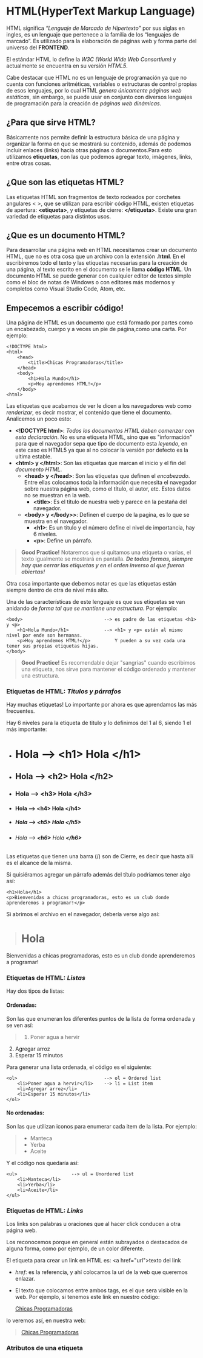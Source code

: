 # HTML(HyperText Markup Language)

HTML significa *“Lenguaje de Marcado de Hipertexto”* por sus siglas en ingles, es un lenguaje que pertenece a la familia de los “lenguajes de marcado”. Es utilizado para la elaboración de páginas web y forma parte del universo del **FRONTEND**.

El estándar HTML lo define la *W3C (World Wide Web Consortium)* y actualmente se encuentra en su versión *HTML5*.

Cabe destacar que HTML no es un lenguaje de programación ya que no cuenta con funciones aritméticas, variables o estructuras de control propias de esos lenguajes, por lo cual HTML *genera únicamente páginas web estáticas*, sin embargo, se puede usar en conjunto con diversos lenguajes de programación para la creación de *páginas web dinámicas*.

## ¿Para que sirve HTML?

Básicamente nos permite definir la estructura básica de una página y organizar la forma en que se mostrará su contenido, además de podemos incluir enlaces (links) hacia otras páginas o documentos.Para esto utilizamos **etiquetas**, con las que podemos agregar texto, imágenes, links, entre otras cosas.

## ¿Que son las etiquetas HTML?

Las etiquetas HTML son fragmentos de texto rodeados por corchetes angulares < >, que se utilizan para escribir código HTML, existen etiquetas de apertura: **\<etiqueta>**, y etiquetas de cierre: **\</etiqueta>**. Existe una gran variedad de etiquetas para distintos usos.

## ¿Que es un documento HTML?

Para desarrollar una página web en HTML necesitamos crear un documento HTML, que no es otra cosa que un archivo con la extensión **.html**. En el escribiremos todo el texto y las etiquetas necesarias para la creación de una página, al texto escrito en el documento se le llama **código HTML**. Un documento HTML se puede generar con cualquier editor de textos simple como el bloc de notas de Windows o con editores más modernos y completos como Visual Studio Code, Atom, etc.

## Empecemos a escribir código!

Una página de HTML es un documento que está formado por partes como un encabezado, cuerpo y a veces un pie de página,como una carta. Por ejemplo:

    <!DOCTYPE html>
    <html>
        <head>
            <title>Chicas Programadoras</title>
        </head>
        <body>
            <h1>Hola Mundo</h1>
            <p>Hoy aprendemos HTML!</p>
        </body>
    <html>

Las etiquetas que acabamos de ver le dicen a los navegadores web como *renderizar*, es decir mostrar, el contenido que tiene el documento. Analicemos un poco esto:

* **\<!DOCTYPE html>**: *Todos los documentos HTML deben comenzar con esta declaración*. No es una etiqueta HTML, sino que es "información" para que el navegador sepa que tipo de documento esta *leyendo*, en este caso es HTML5 ya que al no colocar la versión por defecto es la ultima estable.
* **\<html> y \</html>**: Son las etiquetas que marcan el inicio y el fin del *documento HTML*.
    * **\<head> y \</head>**: Son las etiquetas que definen el *encabezado*. Entre ellas colocamos toda la información que necesita el navegador sobre nuestra página web, como el título, el autor, etc. Estos datos no se muestran en la web.
        * **\<title>**: Es el título de nuestra web y parece en la pestaña del navegador.
    * **\<body> y \</body>>**: Definen el cuerpo de la pagina, es lo que se muestra en el navegador.
        * **\<h1>**: Es un titulo y el número define el nivel de importancia, hay 6 niveles.
        * **\<p>**: Define un párrafo.

>**Good Practice!** Notaremos que si quitamos una etiqueta o varias, el texto igualmente se mostrará en pantalla. ***De todas formas, siempre hay que cerrar las etiquetas y en el orden inverso al que fueron abiertas!***

Otra cosa importante que debemos notar es que las etiquetas están siempre dentro de otra de nivel más alto.

Una de las características de este lenguaje es que sus etiquetas se van anidando de *forma tal que se mantiene una estructura*. Por ejemplo:

    <body>                              --> es padre de las etiquetas <h1> y <p> 
        <h1>Hola Mundo</h1>             --> <h1> y <p> están al mismo nivel por ende son hermanas. 
        <p>Hoy aprendemos HTML!</p>         Y pueden a su vez cada una tener sus propias etiquetas hijas.
    </body>                                 

>**Good Practice!** Es recomendable dejar "sangrías" cuando escribimos una etiqueta, nos sirve para mantener el código ordenado y mantener una estructura. 

### Etiquetas de HTML: *Títulos y párrafos*

Hay muchas etiquetas! Lo importante por ahora es que aprendamos las más frecuentes.

Hay 6 niveles para la etiqueta de titulo y lo definimos del 1 al 6, siendo 1 el más importante:
* # Hola  -->  **\<h1>** Hola **\</h1>** 
* ## Hola  -->  **\<h2>** Hola **\</h2>**
* ### Hola  -->  **\<h3>** Hola **\</h3>**
* #### Hola  -->  **\<h4>** Hola **\</h4>**
* ##### Hola  -->  **\<h5>** Hola **\</h5>**
* ###### Hola  -->  **\<h6>** Hola **\</h6>**

Las etiquetas que tienen una barra (/) son de Cierre, es decir que hasta allí es el alcance de la misma.

Si quisiéramos agregar un párrafo además del título podríamos tener algo así:

    <h1>Hola</h1>
    <p>Bienvenidas a chicas programadoras, esto es un club donde aprenderemos a programar!</p>

Si abrimos el archivo en el navegador, debería verse algo así:

># Hola
Bienvenidas a chicas programadoras, esto es un club donde aprenderemos a programar!

### Etiquetas de HTML: *Listas*

Hay dos tipos de listas:

#### Ordenadas:
Son las que enumeran los diferentes puntos de la lista de forma ordenada y se ven así:

>1. Poner agua a hervir
2. Agregar arroz
3. Esperar 15 minutos

Para generar una lista ordenada, el código es el siguiente:

    <ol>                                --> ol = Ordered list
        <li>Poner agua a hervir</li>    --> li = List item
        <li>Agregar arroz</li>
        <li>Esperar 15 minutos</li>
    </ol>

#### No ordenadas:
Son las que utilizan iconos para enumerar cada item de la lista. Por ejemplo:

>* Manteca
>* Yerba
>* Aceite

Y el código nos quedaría así:

    <ul>                    --> ul = Unordered list
        <li>Manteca</li>
        <li>Yerba</li>
        <li>Aceite</li>
    </ul>

### Etiquetas de HTML: *Links*

Los links son palabras u oraciones que al hacer click conducen a otra página web. 

Los reconocemos porque en general están subrayados o destacados de alguna forma, como por ejemplo, de un color diferente.

El etiqueta para crear un link en HTML es: \<a href="url">texto del link</a>

* *href*: es la referencia, y ahí colocamos la url de la web que queremos enlazar.
* El texto que colocamos entre ambos tags, es el que sera visible en la web.
Por ejemplo, si tenemos este link en nuestro código:


    <a href="http://www.chicasprogramadoras.club">Chicas Programadoras</a>

lo veremos así, en nuestra web:

>[Chicas Programadoras](http://www.chicasprogramadoras.club)

### Atributos de una etiqueta

